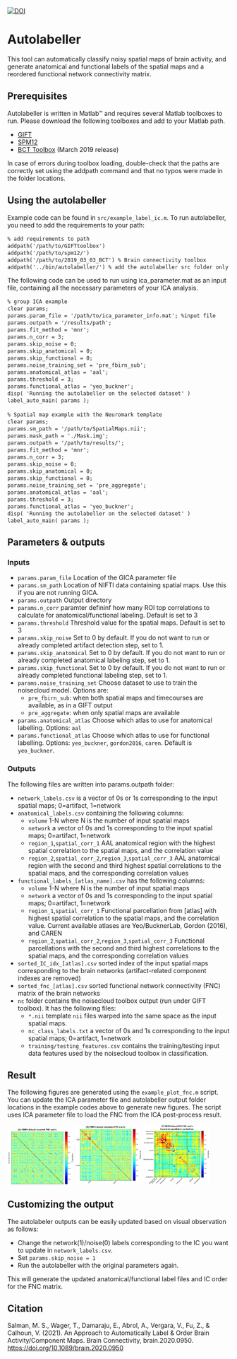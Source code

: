 [![DOI](https://zenodo.org/badge/253869566.svg)](https://zenodo.org/badge/latestdoi/253869566)

# Autolabeller

This tool can automatically classify noisy spatial maps of brain activity, and generate anatomical and functional labels of the spatial maps and a reordered functional network connectivity matrix.

## Prerequisites

Autolabeller is written in Matlab™ and requires several Matlab toolboxes to run. Please download the following toolboxes and add to your Matlab path.

- [GIFT](https://github.com/trendscenter/gift)
- [SPM12](https://www.fil.ion.ucl.ac.uk/spm/software/spm12/)
- [BCT Toolbox](https://sites.google.com/site/bctnet/) (March 2019 release)

In case of errors during toolbox loading, double-check that the paths are correctly set using the addpath command and that no typos were made in the folder locations.

## Using the autolabeller

Example code can be found in `src/example_label_ic.m`. To run autolabeller, you need to add the requirements to your path:

    % add requirements to path
    addpath('/path/to/GIFTtoolbox')
    addpath('/path/to/spm12/')
    addpath('/path/to/2019_03_03_BCT') % Brain connectivity toolbox
    addpath('../bin/autolabeller/') % add the autolabeller src folder only
    
The following code can be used to run using ica_parameter.mat as an input file, containing all the necessary parameters of your ICA analysis.

    % group ICA example 
    clear params;
    params.param_file = '/path/to/ica_parameter_info.mat'; %input file
    params.outpath = '/results/path';
    params.fit_method = 'mnr';
    params.n_corr = 3; 
    params.skip_noise = 0;
    params.skip_anatomical = 0;
    params.skip_functional = 0;
    params.noise_training_set = 'pre_fbirn_sub';
    params.anatomical_atlas = 'aal';
    params.threshold = 3;
    params.functional_atlas = 'yeo_buckner';
    disp( 'Running the autolabeller on the selected dataset' )
    label_auto_main( params );

    % Spatial map example with the Neuromark template
    clear params;
    params.sm_path = '/path/to/SpatialMaps.nii';
    params.mask_path = './Mask.img';
    params.outpath = '/path/to/results/';
    params.fit_method = 'mnr';
    params.n_corr = 3;
    params.skip_noise = 0;
    params.skip_anatomical = 0;
    params.skip_functional = 0;
    params.noise_training_set = 'pre_aggregate';
    params.anatomical_atlas = 'aal';
    params.threshold = 3;
    params.functional_atlas = 'yeo_buckner';
    disp( 'Running the autolabeller on the selected dataset' )
    label_auto_main( params );

## Parameters & outputs

### Inputs
* `params.param_file` Location of the GICA parameter file
* `params.sm_path` Location of NIFTI data containing spatial maps. Use this if you are not running GICA.
* `params.outpath` Output directory
* `params.n_corr` paramter defininf how many ROI top correlations to calculate for anatomical/functional labeling. Default is set to 3
* `params.threshold` Threshold value for the spatial maps. Default is set to 3
* `params.skip_noise` Set to 0 by default. If you do not want to run or already completed artifact detection step, set to 1. 
* `params.skip_anatomical` Set to 0 by default. If you do not want to run or already completed anatomical labeling step, set to 1. 
* `params.skip_functional` Set to 0 by default. If you do not want to run or already completed functional labeling step, set to 1. 
* `params.noise_training_set` Choose dataset to use to train the noisecloud model. Options are:
    - `pre_fbirn_sub`: when both spatial maps and timecourses are available, as in a GIFT output
    - `pre_aggregate`: when only spatial maps are available
* `params.anatomical_atlas` Choose which atlas to use for anatomical labelling. Options: `aal`
* `params.functional_atlas` Choose which atlas to use for functional labelling. Options: `yeo_buckner`, `gordon2016`, `caren`. Default is `yeo_buckner`.

### Outputs
The following files are written into params.outpath folder:
* `network_labels.csv` is a vector of 0s or 1s corresponding to the input spatial maps; 0=artifact, 1=network
* `anatomical_labels.csv` containing the following columns:
    * `volume` 1-N where N is the number of input spatial maps
    * `network` a vector of 0s and 1s corresponding to the input spatial maps; 0=artifact, 1=network
    * `region_1`,`spatial_corr_1` AAL anatomical region with the highest spatial correlation to the spatial maps, and the correlation value
    * `region_2`,`spatial_corr_2`,`region_3`,`spatial_corr_3` AAL anatomical region with the second and third highest spatial correlations to the spatial maps, and the corresponding correlation values
* `functional_labels_[atlas_name].csv` has the following columns:
    * `volume` 1-N where N is the number of input spatial maps
    * `network` a vector of 0s and 1s corresponding to the input spatial maps; 0=artifact, 1=network
    * `region_1`,`spatial_corr_1` Functional parcellation from [atlas] with highest spatial correlation to the spatial maps, and the correlation value. Current available atlases are Yeo/BucknerLab, Gordon (2016), and CAREN 
    * `region_2`,`spatial_corr_2`,`region_3`,`spatial_corr_3` Functional parcellations with the second and third highest correlations to the spatial maps, and the corresponding correlation values
* `sorted_IC_idx_[atlas].csv` sorted index of the input spatial maps corresponding to the brain networks (artifact-related component indexes are removed)
* `sorted_fnc_[atlas].csv` sorted functional network connectivity (FNC) matrix of the brain networks 
* `nc` folder contains the noisecloud toolbox output (run under GIFT toolbox). It has the following files:
    * `*.nii` template `nii` files warped into the same space as the input spatial maps.
    * `nc_class_labels.txt` a vector of 0s and 1s corresponding to the input spatial maps; 0=artifact, 1=network
    * `training/testing_features.csv` contains the training/testing input data features used by the noisecloud toolbox in classification.  

## Result

The following figures are generated using the `example_plot_fnc.m` script. 
You can update the ICA parameter file and autolabeller output folder locations in the example codes above to generate new figures.
The script uses ICA parameter file to load the FNC from the ICA post-process result.

<img src="results/fbirn_nc_train_sub_th04/FBIRN_fnc_unsorted_yeo_buckner.png" alt="unsorted" width="150"/> <img src="results/fbirn_nc_train_sub_th04/FBIRN_fnc_reordered_yeo_buckner.png" alt="reordered" width="150"/> <img src="results/fbirn_nc_train_sub_th04/FBIRN_fnc_icn_yeo_buckner.png" alt="icn" width="150"/>

## Customizing the output

The autolabeler outputs can be easily updated based on visual observation as follows:
- Change the network(1)/noise(0) labels corresponding to the IC you want to update in `network_labels.csv`.
- Set `params.skip_noise = 1`
- Run the autolabeller with the original parameters again.

This will generate the updated anatomical/functional label files and IC order for the FNC matrix.

## Citation

Salman, M. S., Wager, T., Damaraju, E., Abrol, A., Vergara, V., Fu, Z., & Calhoun, V. (2021). An Approach to Automatically Label & Order Brain Activity/Component Maps. Brain Connectivity, brain.2020.0950. https://doi.org/10.1089/brain.2020.0950


